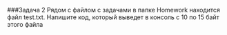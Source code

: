 ﻿###Задача 2 
Рядом с файлом с задачами в папке Homework находится файл test.txt. Напишите код, который выведет в консоль с 10 по 15 байт этого файла